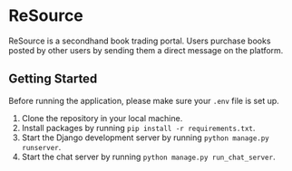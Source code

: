 # ReSource

ReSource is a secondhand book trading portal. Users purchase books posted by other users by sending them a direct message on the platform.

## Getting Started

Before running the application, please make sure your `.env` file is set up.

1. Clone the repository in your local machine.
2. Install packages by running `pip install -r requirements.txt`.
3. Start the Django development server by running `python manage.py runserver`.
4. Start the chat server by running `python manage.py run_chat_server`.